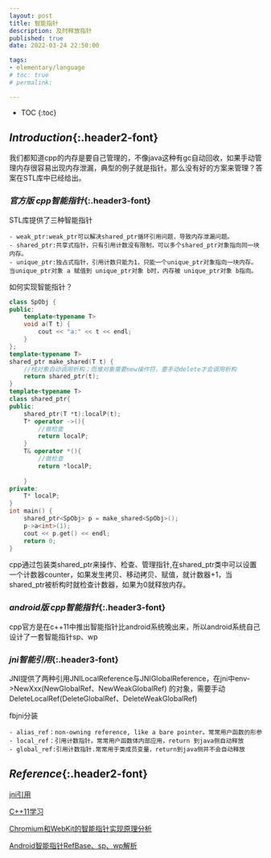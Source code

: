```yaml
---
layout: post
title: 智能指针
description: 及时释放指针
published: true
date: 2022-03-24 22:50:00

tags: 
- elementary/language
# toc: true
# permalink: 

---
```

* TOC
{:toc}
## *Introduction*{:.header2-font}
我们都知道cpp的内存是要自己管理的，不像java这种有gc自动回收，如果手动管理内存很容易出现内存泄漏，典型的例子就是指针。那么没有好的方案来管理？答案在STL库中已经给出。


### *官方版 cpp智能指针*{:.header3-font}
STL库提供了三种智能指针
```
- weak_ptr:weak_ptr可以解决shared_ptr循环引用问题，导致内存泄漏问题。
- shared_ptr:共享式指针，只有引用计数没有限制，可以多个shared_ptr对象指向同一块内存。
- unique_ptr:独占式指针，引用计数只能为1，只能一个unique_ptr对象指向一块内存。当unique_ptr对象 a 赋值到 unique_ptr对象 b时，内存被 unique_ptr对象 b指向。
```

如何实现智能指针？
```cpp
class SpObj {
public:
    template<typename T>
    void a(T t) {
        cout << "a:" << t << endl;
    }
};
template<typename T>
shared_ptr make_shared(T t) {
    //栈对象自动调用析构；而堆对象需要new操作符，要手动delete才会调用析构
    return shared_ptr(t);
}   
template<typename T>
class shared_ptr{
public:
    shared_ptr(T *t):localP(t);
    T* operator ->(){
        //做检查
        return localP;
    }
    T& operator *(){
        //做检查
        return *localP;
        
    }
private:
    T* localP;
}
int main() {
    shared_ptr<SpObj> p = make_shared<SpObj>();
    p->a<int>(1);
    cout << p.get() << endl;
    return 0;
}
```
cpp通过包装类shared_ptr来操作、检查、管理指针,在shared_ptr类中可以设置一个计数器counter，如果发生拷贝、移动拷贝、赋值，就计数器+1，当shared_ptr被析构时就检查计数器，如果为0就释放内存。

### *android版 cpp智能指针*{:.header3-font}

cpp官方是在c++11中推出智能指针比android系统晚出来，所以android系统自己设计了一套智能指针sp、wp

### *jni智能引用*{:.header3-font}

JNI提供了两种引用JNILocalReference与JNIGlobalReference，在jni中env->NewXxx(NewGlobalRef、NewWeakGlobalRef) 的对象，需要手动DeleteLocalRef(DeleteGlobalRef、DeleteWeakGlobalRef)

fbjni分装
```
- alias_ref：non-owning reference, like a bare pointer。常常用户函数的形参
- local_ref：引用计数指针。常常用户函数体内部应用，return 到java侧自动释放
- global_ref:引用计数指针.常常用于类成员变量，return到java侧并不会自动释放
```

## *Reference*{:.header2-font}

[jni引用](https://segmentfault.com/a/1190000022859674)

[C++11学习](http://blog.csdn.net/innost/article/details/52583732)

[Chromium和WebKit的智能指针实现原理分析](http://blog.csdn.net/luoshengyang/article/details/46598223)

[Android智能指针RefBase、sp、wp解析](https://www.jianshu.com/p/08f8ea71e698)